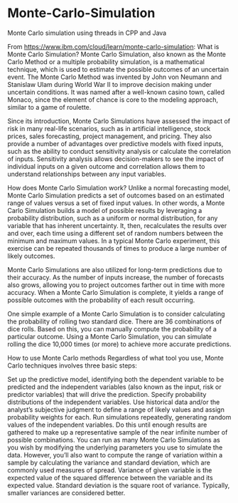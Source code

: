 # Monte-Carlo-Simulation
Monte Carlo simulation using threads in CPP and Java

From https://www.ibm.com/cloud/learn/monte-carlo-simulation:
What is Monte Carlo Simulation?
Monte Carlo Simulation, also known as the Monte Carlo Method or a multiple probability simulation, is a mathematical technique, which is used to estimate the possible outcomes of an uncertain event. The Monte Carlo Method was invented by John von Neumann and Stanislaw Ulam during World War II to improve decision making under uncertain conditions. It was named after a well-known casino town, called Monaco, since the element of chance is core to the modeling approach, similar to a game of roulette.

Since its introduction, Monte Carlo Simulations have assessed the impact of risk in many real-life scenarios, such as in artificial intelligence, stock prices, sales forecasting, project management, and pricing. They also provide a number of advantages over predictive models with fixed inputs, such as the ability to conduct sensitivity analysis or calculate the correlation of inputs. Sensitivity analysis allows decision-makers to see the impact of individual inputs on a given outcome and correlation allows them to understand relationships between any input variables.

How does Monte Carlo Simulation work?
Unlike a normal forecasting model, Monte Carlo Simulation predicts a set of outcomes based on an estimated range of values versus a set of fixed input values. In other words, a Monte Carlo Simulation builds a model of possible results by leveraging a probability distribution, such as a uniform or normal distribution, for any variable that has inherent uncertainty. It, then, recalculates the results over and over, each time using a different set of random numbers between the minimum and maximum values. In a typical Monte Carlo experiment, this exercise can be repeated thousands of times to produce a large number of likely outcomes.

Monte Carlo Simulations are also utilized for long-term predictions due to their accuracy. As the number of inputs increase, the number of forecasts also grows, allowing you to project outcomes farther out in time with more accuracy. When a Monte Carlo Simulation is complete, it yields a range of possible outcomes with the probability of each result occurring.

One simple example of a Monte Carlo Simulation is to consider calculating the probability of rolling two standard dice. There are 36 combinations of dice rolls. Based on this, you can manually compute the probability of a particular outcome. Using a Monte Carlo Simulation, you can simulate rolling the dice 10,000 times (or more) to achieve more accurate predictions.

How to use Monte Carlo methods
Regardless of what tool you use, Monte Carlo techniques involves three basic steps:

Set up the predictive model, identifying both the dependent variable to be predicted and the independent variables (also known as the input, risk or predictor variables) that will drive the prediction.
Specify probability distributions of the independent variables. Use historical data and/or the analyst’s subjective judgment to define a range of likely values and assign probability weights for each.
Run simulations repeatedly, generating random values of the independent variables. Do this until enough results are gathered to make up a representative sample of the near infinite number of possible combinations.
You can run as many Monte Carlo Simulations as you wish by modifying the underlying parameters you use to simulate the data. However, you’ll also want to compute the range of variation within a sample by calculating the variance and standard deviation, which are commonly used measures of spread. Variance of given variable is the expected value of the squared difference between the variable and its expected value. Standard deviation is the square root of variance. Typically, smaller variances are considered better.
